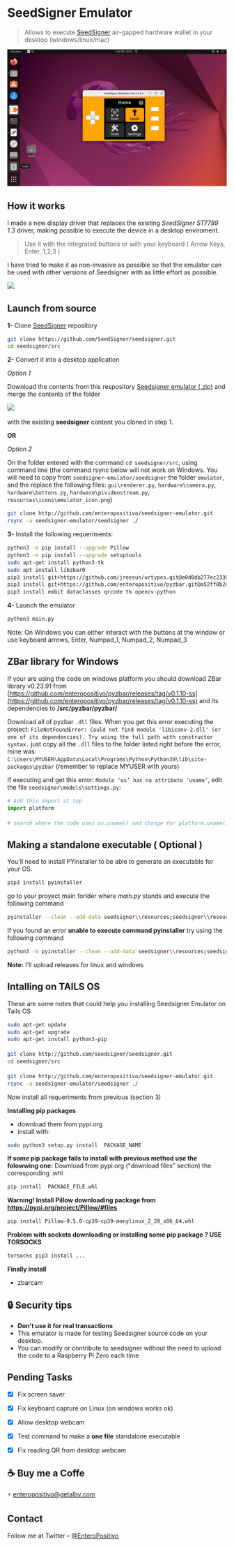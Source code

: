 # SeedSigner Emulator
> Allows to execute [SeedSigner](https://github.com/SeedSigner) air-gapped hardware wallet in your desktop (windows/linux/mac)

![](img/ubuntu.png)


## How it works
I made a new display driver that replaces the existing _SeedSigner ST7789 1.3_ driver, making possible to execute the device in a desktop enviroment.

>Use it with the integrated buttons or with your keyboard ( Arrow Keys, Enter, 1,2,3 )

I have tried to make it as non-invasive as possible so that the emulator can be used with other versions of Seedsigner with as little effort as possible.

![](img/demo.gif)



## Launch from source

**1-** Clone [SeedSigner](https://github.com/SeedSigner/seedsigner) repository

```sh
git clone https://github.com/SeedSigner/seedsigner.git
cd seedsigner/src
```

**2-** Convert it into a desktop application

_Option 1_

Download the contents from this respository [Seedsigner emulator (.zip)](https://github.com/enteropositivo/seedsigner-emulator/archive/refs/heads/master.zip) and merge the contents of the folder 

![](img/tree_content.png)

with the existing **seedsigner** content you cloned in step 1. 


**OR**

_Option 2_

On the folder entered with the command `cd seedsigner/src`, using command line (the command rsync below will not work on Windows. You will need to copy from `seedsigner-emulator/seedsigner` the folder `emulator`, and the replace the following files: `gui\renderer.py`, `hardware\camera.py`, `hardware\buttons.py`, `hardware\pivideostream.py`, `resources\icons\emulator_icon.png`)

```sh
git clone http://github.com/enteropositivo/seedsigner-emulator.git
rsync -a seedsigner-emulator/seedsigner ./
```


**3-** Install the following requeriments:

```sh
python3 -m pip install --upgrade Pillow
python3 -m pip install --upgrade setuptools
sudo apt-get install python3-tk
sudo apt install libzbar0
pip3 install git+https://github.com/jreesun/urtypes.git@e0d0db277ec2339650343eaf7b220fffb9233241
pip3 install git+https://github.com/enteropositivo/pyzbar.git@a52ff0b2e8ff714ba53bbf6461c89d672a304411#egg=pyzbar
pip3 install embit dataclasses qrcode tk opencv-python
```

**4-** Launch the emulator
```sh
python3 main.py
```

Note: On Windows you can either interact with the buttons at the window or use keyboard arrows, Enter, Numpad_1, Numpad_2, Numpad_3

## ZBar library for Windows

If your are using the code on windows platform you should download ZBar library v0.23.91 from [https://github.com/enteropositivo/pyzbar/releases/tag/v0.1.10-ss](https://github.com/enteropositivo/pyzbar/releases/tag/v0.1.10-ss) and its dependencies to  **/src/pyzbar/pyzbar/**

Download all of pyzbar `.dll` files. When you get this error executing the project: `FileNotFoundError: Could not find module 'libiconv-2.dll' (or one of its dependencies). Try using the full path with constructor syntax.` just copy all the `.dll` files to the folder listed right before the error, mine was: `C:\Users\MYUSER\AppData\Local\Programs\Python\Python39\lib\site-packages\pyzbar` (remember to replace MYUSER with yours)

If executing and get this error: `Module ‘os’ has no attribute ‘uname’`, edit the file `seedsigner\models\settings.py`:
```python
# Add this import at top
import platform

# search where the code uses os.uname() and change for platform.uname()
```

## Making a standalone executable ( Optional )

You'll need to install PYinstaller to be able to generate an executable for your OS.

```sh
pip3 install pyinstaller
```
go to your proyect main forlder where _main.py_ stands and execute the following command

```sh
pyinstaller --clean --add-data seedsigner\\resources;seedsigner\\resources main.py
```
If you found an error **unable to execute command pyinstaller** try using the following command

```sh
python3 -m pyinstaller --clean --add-data seedsigner\\resources;seedsigner\\resources main.py
```

**Note:** I'll upload releases for linux and windows


## Intalling on TAILS OS

These are some notes that could help you installing Seedsigner Emulator on Tails OS

```sh
sudo apt-get update
sudo apt-get upgrade
sudo apt-get install python3-pip

git clone http://github.com/seedsigner/seedsigner.git
cd seedsigner/src

git clone http://github.com/enteropositivo/seedsigner-emulator.git
rsync -a seedsigner-emulator/seedsigner ./
```

Now install all requeriments from previous (section 3)

**Installing pip packages**
- download them from pypi.org
- install with:

```sh
sudo python3 setup.py install  PACKAGE_NAME
```

**If some pip package fails to install with previous method use the folowwing one:**
Download from pypi.org ("download files" section) the corresponding  .whl 

```sh
pip install  PACKAGE_FILE.whl 
```

**Warning!  Install Pillow downloading package from   https://pypi.org/project/Pillow/#files**

```sh
pip install Pillow-9.5.0-cp39-cp39-manylinux_2_28_x86_64.whl
```


**Problem with sockets downloading or installing some pip package ? USE TORSOCKS**
```sh
torsocks pip3 install ...
```

**Finally install**
- zbarcam


## :lock: Security tips
- **Don't use it for real transactions** 
- This emulator is made for testing Seedsigner source code on your desktop.   
- You can modify or contribute to seedsigner without the need to upload the code to a  Raspberry Pi Zero each time 



## Pending Tasks

- [x] Fix screen saver
- [x] Fix keyboard capture on Linux (on windows works ok)
- [x] Allow desktop webcam
- [x] Test command to make a **one file** standalone executable
- [x] Fix reading QR from desktop webcam
 


## :coffee: Buy me a Coffe

⚡ enteropositivo@getalby.com

## Contact

Follow me at Twitter – [@EnteroPositivo](https://twitter.com/enteropositivo)  


